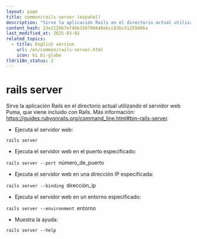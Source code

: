 ```yaml
---
layout: page
title: common/rails-server (español)
description: "Sirve la aplicación Rails en el directorio actual utilizando el servidor web Puma, que viene incluido con Rails."
content_hash: 23e212bb7ef4bb150796648ebcc83bc51259d86a
last_modified_at: 2025-03-02
related_topics:
  - title: English version
    url: /en/common/rails-server.html
    icon: bi bi-globe
tldri18n_status: 2
---
```

# rails server

Sirve la aplicación Rails en el directorio actual utilizando el servidor web Puma, que viene incluido con Rails.
Más información: <https://guides.rubyonrails.org/command_line.html#bin-rails-server>.

- Ejecuta el servidor web:

`rails server`

- Ejecuta el servidor web en el puerto especificado:

`rails server --port `<span class="tldr-var badge badge-pill bg-dark-lm bg-white-dm text-white-lm text-dark-dm font-weight-bold">número_de_puerto</span>

- Ejecuta el servidor web en una dirección IP especificada:

`rails server --binding `<span class="tldr-var badge badge-pill bg-dark-lm bg-white-dm text-white-lm text-dark-dm font-weight-bold">dirección_ip</span>

- Ejecuta el servidor web en un entorno especificado:

`rails server --environment `<span class="tldr-var badge badge-pill bg-dark-lm bg-white-dm text-white-lm text-dark-dm font-weight-bold">entorno</span>

- Muestra la ayuda:

`rails server --help`
